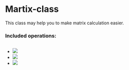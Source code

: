 # Martix-class

This class may help you to make matrix calculation easier.

### Included operations:

<img src="" /> 

- <img src="https://latex.codecogs.com/gif.latex?A%20+%20B:%20\;%20A,B,%20C%20\in%20Mat_{m%20\times%20n}" /> 
- <img src="https://latex.codecogs.com/gif.latex?A\cdot\lambda%20:A\in%20Mat_{m\times%20n},\lambda%20\in%20R^n" /> 
- <img src="https://latex.codecogs.com/gif.latex?A\cdot%20B%20:A\in%20Mat_{m\times%20n},B\in%20Mat_{n\times%20p}" /> 



